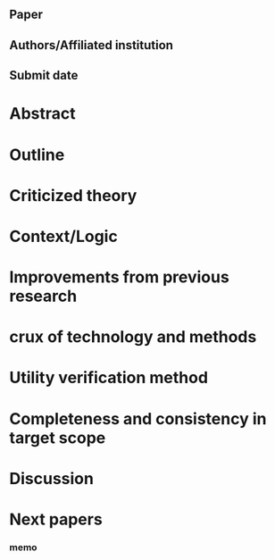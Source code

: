 ## Paper

## Authors/Affiliated institution

## Submit date

# Abstract

# Outline

# Criticized theory

# Context/Logic

# Improvements from previous research

# crux of technology and methods

# Utility verification method

# Completeness and consistency in target scope

# Discussion

# Next papers

### memo
